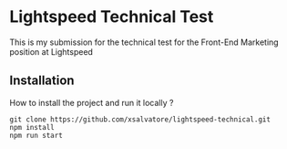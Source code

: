 # Lightspeed Technical Test

This is my submission for the technical test for the Front-End Marketing position at Lightspeed

## Installation

How to install the project and run it locally ?

```git clone https://github.com/xsalvatore/lightspeed-technical.git```  
```npm install```  
```npm run start```